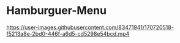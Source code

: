 # Hamburguer-Menu


https://user-images.githubusercontent.com/83471941/170720518-f5213a8e-2bd0-446f-a6d5-cd5298e54bcd.mp4

